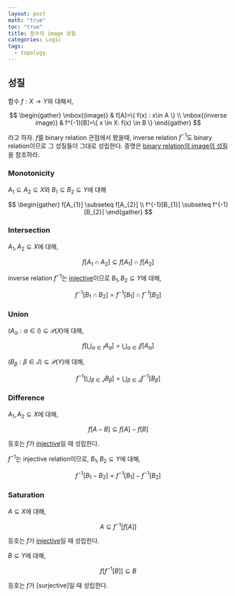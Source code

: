 ```yaml
---
layout: post
math: "true"
toc: "true"
title: 함수의 image 성질
categories: Logic
tags:
  - topology
---
```

## 성질

함수 ${ f: X\to Y}$와 대해서,

$$ \begin{gather} \mbox{(image)} &  f[A]=\{ f(x) : x\in A \} \\ \mbox{(inverse image)} & f^{-1}[B]=\{ x \in X: f(x) \in B \} \end{gather} $$

라고 하자. ${ f }$를 binary relation 관점에서 봤을때, inverse relation ${ f^{-1} }$도 binary relation이므로 그 성질들이 그대로 성립한다. 증명은 [binary relation의 image의 성질](https://paraconsistent.github.io/logic/2024/03/01/image-under-relation.html)을 참조하라.
### Monotonicity

${ A_{1} \subseteq A_{2} \subseteq X }$와 ${ B_{1} \subseteq B_{2} \subseteq Y }$에 대해

$$ \begin{gather} f[A_{1}] \subseteq f[A_{2}] \\ f^{-1}[B_{1}] \subseteq f^{-1}[B_{2}] \end{gather} $$

### Intersection

${ A_{1}, A_{2} \subseteq X }$에 대해,

$$ f[A_{1} \cap A_{2}] \subseteq f[A_{1}] \cap f[A_{2}] $$

inverse relation ${ f^{-1} }$는 [injective](https://paraconsistent.github.io/logic/2024/02/26/relation.html#inj)이므로 ${ B_{1},B_{2} \subseteq Y }$에 대해,

$$ f^{-1}[B_{1}\cap B_{2}]= f^{-1}[B_{1}] \cap f^{-1}[B_{2}] $$

### Union

${ (A_{\alpha}: \alpha \in I) \subseteq \mathcal{P}(X)}$에 대해,

$$ f[\bigcup_{\alpha \in I} A_{a}]=\bigcup_{\alpha \in I}f[A_{\alpha}] $$

${ (B_{\beta}:\beta \in J) \subseteq \mathcal{P}(Y)}$에 대해,

$$ f^{-1}[\bigcup_{\beta \in J} B_{\beta}] = \bigcup_{\beta \in J} f^{-1}[B_{\beta}]$$

### Difference

${ A_{1},A_{2} \subseteq X }$에 대해,

$$ f[A-B] \subseteq f[A]-f[B] $$

등호는 ${ f }$가 [injective](https://paraconsistent.github.io/logic/2024/02/26/relation.html#inj)일 때 성립한다.

${ f^{-1} }$는 injective relation이므로, ${ B_{1},B_{2} \subseteq Y }$에 대해,

$$ f^{-1}[B_{1}-B_{2}]=f^{-1}[B_{1}]-f^{-1}[B_{2}] $$

### Saturation

${ A \subseteq X }$에 대해,

$$ A \subseteq f^{-1}[f[A]] $$

등호는 ${ f }$가 [injective](https://paraconsistent.github.io/logic/2024/02/26/relation.html#inj)일 때 성립한다.

${ B \subseteq Y }$에 대해,

$$ f[f^{-1}[B]] \subseteq B$$

등호는 ${ f }$가 [surjective]일 때 성립한다.
